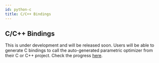 ```yaml
---
id: python-c
title: C/C++ Bindings
---
```


<script type="text/x-mathjax-config">MathJax.Hub.Config({tex2jax: {inlineMath: [['$','$'], ['\\(','\\)']]}});</script>
<script type="text/javascript" async src="https://cdn.mathjax.org/mathjax/latest/MathJax.js?config=TeX-AMS-MML_HTMLorMML"></script>


## C/C++ Bindings

This is under development and will be released soon.
Users will be able to generate C bindings to call the
auto-generated parametric optimizer from their C or C++
project. 
Check the progress [here](https://github.com/alphaville/optimization-engine/issues/8).